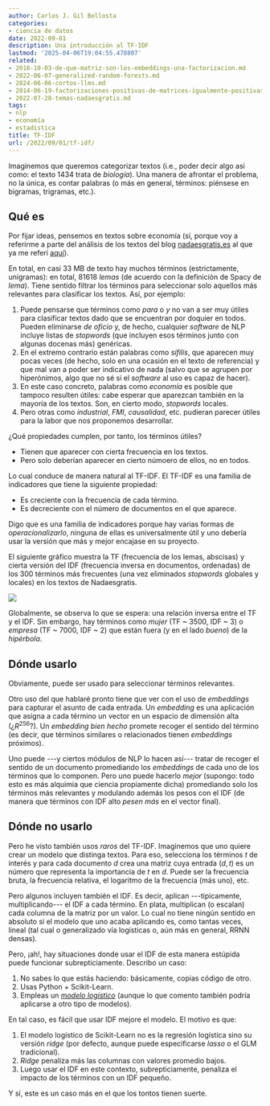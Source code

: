 ```yaml
---
author: Carlos J. Gil Bellosta
categories:
- ciencia de datos
date: 2022-09-01
description: Una introducción al TF-IDF
lastmod: '2025-04-06T19:04:55.478807'
related:
- 2018-10-03-de-que-matriz-son-los-embeddings-una-factorizacion.md
- 2022-06-07-generalized-random-forests.md
- 2024-06-06-cortos-llms.md
- 2014-06-19-factorizaciones-positivas-de-matrices-igualmente-positivas.md
- 2022-07-28-temas-nadaesgratis.md
tags:
- nlp
- economía
- estadística
title: TF-IDF
url: /2022/09/01/tf-idf/
---
```


Imaginemos que queremos categorizar textos (i.e., poder decir algo así como: el texto 1434 trata de _biología_). Una manera de afrontar el problema, no la única, es contar palabras (o más en general, términos: piénsese en bigramas, trigramas, etc.).

## Qué es

Por fijar ideas, pensemos en textos sobre economía (sí, porque voy a referirme a parte del análisis de los textos del blog [nadaesgratis.es](http://nadaesgratis.es) al que ya me referí [aquí](/2022/07/21/nadaesgratis-temas/)).

En total, en casi 33 MB de texto hay muchos términos (estrictamente, unigramas): en total, 81618 _lemas_ (de acuerdo con la definición de Spacy de _lema_). Tiene sentido filtrar los términos para seleccionar solo aquellos más relevantes para clasificar los textos. Así, por ejemplo:

1. Puede pensarse que términos como _para_ o _y_ no van a ser muy útiles para clasificar textos dado que se encuentran por doquier en todos. Pueden eliminarse _de oficio_ y, de hecho, cualquier _software_ de NLP incluye listas de _stopwords_ (que incluyen esos términos junto con algunas docenas más) genéricas.
1. En el extremo contrario están palabras como _sífilis_, que aparecen muy pocas veces (de hecho, solo en una ocasión en el texto de referencia) y que mal van a poder ser indicativo de nada (salvo que se agrupen por hiperónimos, algo que no sé si el _software_ al uso es capaz de hacer).
1. En este caso concreto, palabras como _economía_ es posible que tampoco resulten útiles: cabe esperar que aparezcan también en la mayoría de los textos. Son, en cierto modo, _stopwords_ locales.
1. Pero otras como _industrial_, _FMI_, _causalidad_, etc. pudieran parecer útiles para la labor que nos proponemos desarrollar.

¿Qué propiedades cumplen, por tanto, los términos útiles?

- Tienen que aparecer con cierta frecuencia en los textos.
- Pero solo deberían aparecer en cierto númoero de ellos, no en todos.

Lo cual conduce de manera natural al TF-IDF. El TF-IDF es una familia de indicadores que tiene la siguiente propiedad:

- Es creciente con la frecuencia de cada término.
- Es decreciente con el número de documentos en el que aparece.

Digo que es una familia de indicadores porque hay varias formas de _operacionalizarlo_, ninguna de ellas es universalmente útil y uno debería usar la versión que más y mejor encajase en su proyecto.

El siguiente gráfico muestra la TF (frecuencia de los lemas, abscisas) y cierta versión del IDF (frecuencia inversa en documentos, ordenadas) de los 300 términos más frecuentes (una vez eliminados _stopwords_ globales y locales) en los textos de Nadaesgratis.

![](/wp-uploads/2022/07/nadaesgratis-tf-idf.png#center)

Globalmente, se observa lo que se espera: una relación inversa entre el TF y el IDF. Sin embargo, hay términos como _mujer_ (TF ~ 3500, IDF ~ 3) o _empresa_ (TF ~ 7000, IDF ~ 2) que están fuera (y en el lado _bueno_) de la _hipérbola_.


## Dónde usarlo

Obviamente, puede ser usado para seleccionar términos relevantes.

Otro uso del que hablaré pronto tiene que ver con el uso de _embeddings_ para capturar el asunto de cada entrada. Un _embedding_ es una aplicación que asigna a cada término un vector en un espacio de dimensión alta (¿$R^{256}$?). Un _embedding_ _bien hecho_ promete recoger el sentido del término (es decir, que términos similares o relacionados tienen _embeddings_ próximos).

Uno puede ---y ciertos módulos de NLP lo hacen así--- tratar de recoger el sentido de un documento promediando los _embeddings_ de cada uno de los términos que lo componen. Pero uno puede hacerlo _mejor_ (supongo: todo esto es más alquimia que ciencia propiamente dicha) promediando solo los términos más relevantes y modulando además los pesos con el IDF (de manera que términos con IDF alto _pesen más_ en el vector final).

## Dónde no usarlo

Pero he visto también usos _raros_ del TF-IDF. Imaginemos que uno quiere crear un modelo que distinga textos. Para eso, selecciona los términos $t$ de interés y para cada documento $d$ crea una matriz cuya entrada $(d, t)$ es un número que representa la importancia de $t$ en $d$. Puede ser la frecuencia bruta, la frecuencia relativa, el logaritmo de la frecuencia (más uno), etc.

Pero algunos incluyen también el IDF. Es decir, aplican ---típicamente, multiplicando--- el IDF a cada término. En plata, multiplican (o escalan) cada columna de la matriz por un valor. Lo cual no tiene ningún sentido en absoluto si el modelo que uno acaba aplicando es, como tantas veces, lineal (tal cual o generalizado vía logísticas o, aún más en general, RRNN densas).

Pero, ¡ah!, hay situaciones donde usar el IDF de esta manera estúpida puede funcionar subrepticiamente. Describo un caso:

1. No sabes lo que estás haciendo: básicamente, copias código de otro.
1. Usas Python + Scikit-Learn.
1. Empleas un [_modelo logístico_](https://scikit-learn.org/stable/modules/generated/sklearn.linear_model.LogisticRegression.html) (aunque lo que comento también podría aplicarse a otro tipo de modelos).

En tal caso, es fácil que usar IDF mejore el modelo. El motivo es que:

1. El modelo logístico de Scikit-Learn no es la regresión logística sino su versión _ridge_ (por defecto, aunque puede especificarse _lasso_ o el GLM tradicional).
1. _Ridge_ penaliza más las columnas con valores promedio bajos.
1. Luego usar el IDF en este contexto, subrepticiamente, penaliza el impacto de los términos con un IDF pequeño.

Y sí, este es un caso más en el que los tontos tienen suerte.